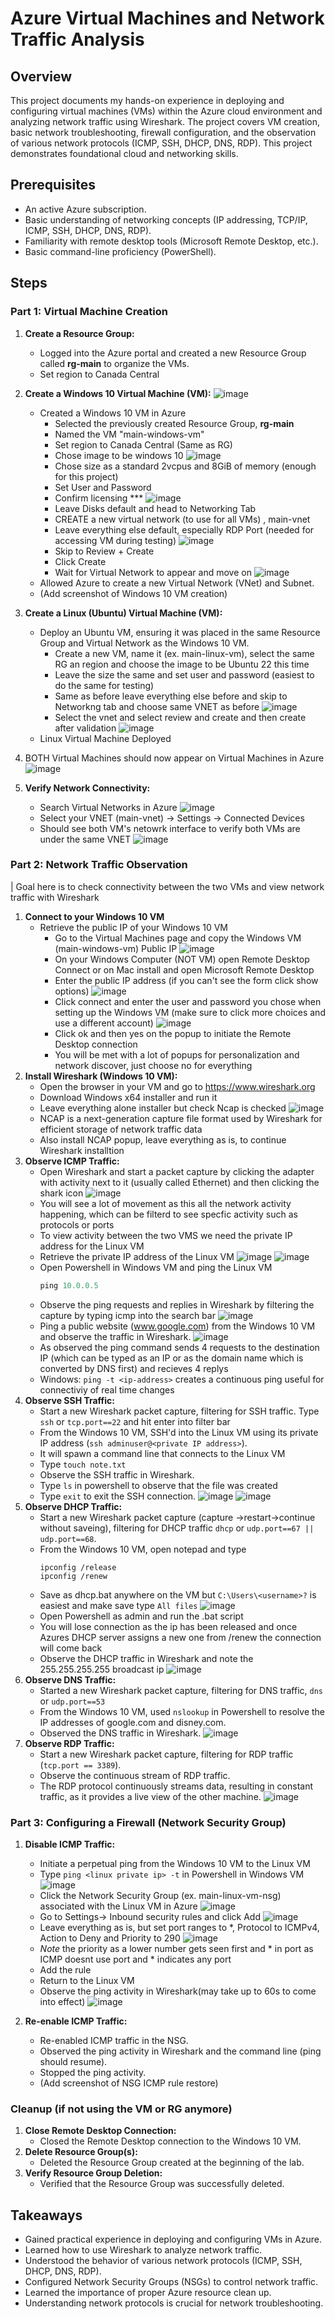 # Azure Virtual Machines and Network Traffic Analysis

## Overview

This project documents my hands-on experience in deploying and configuring virtual machines (VMs) within the Azure cloud environment and analyzing network traffic using Wireshark. The project covers VM creation, basic network troubleshooting, firewall configuration, and the observation of various network protocols (ICMP, SSH, DHCP, DNS, RDP). This project demonstrates foundational cloud and networking skills.

## Prerequisites

* An active Azure subscription.
* Basic understanding of networking concepts (IP addressing, TCP/IP, ICMP, SSH, DHCP, DNS, RDP).
* Familiarity with remote desktop tools (Microsoft Remote Desktop, etc.).
* Basic command-line proficiency (PowerShell).

## Steps

### Part 1: Virtual Machine Creation

1.  **Create a Resource Group:**
    * Logged into the Azure portal and created a new Resource Group called <b>rg-main</b> to organize the VMs.
    * Set region to Canada Central
2.  **Create a Windows 10 Virtual Machine (VM):**
       ![image](https://github.com/user-attachments/assets/a43e7bc3-962f-4f10-a74f-30c5291aee99)
    * Created a Windows 10 VM in Azure
        *  Selected the previously created Resource Group, <b>rg-main</b>
        *  Named the VM "main-windows-vm"
        *  Set region to Canada Central (Same as RG)
        *  Chose image to be windows 10
        ![image](https://github.com/user-attachments/assets/24f9bc60-4d53-4189-b585-3bee1dd4372c)
        * Chose size as a standard 2vcpus and 8GiB of memory (enough for this project)
        * Set User and Password
        * Confirm licensing ***
        ![image](https://github.com/user-attachments/assets/ceed6e66-24da-4664-af09-ca559c0fc776)
        * Leave Disks default and head to Networking Tab
        * CREATE a new virtual network (to use for all VMs) , main-vnet
        * Leave everything else default, especially RDP Port (needed for accessing VM during testing)
        ![image](https://github.com/user-attachments/assets/ca669a08-6c96-4d6c-8605-af1ddb749040)
        * Skip to Review + Create
        * Click Create
        * Wait for Virtual Network to appear and move on
        ![image](https://github.com/user-attachments/assets/e4267407-0751-4575-a875-4532859e6fec)
    * Allowed Azure to create a new Virtual Network (VNet) and Subnet.
    * (Add screenshot of Windows 10 VM creation)
3.  **Create a Linux (Ubuntu) Virtual Machine (VM):**
    * Deploy an Ubuntu VM, ensuring it was placed in the same Resource Group and Virtual Network as the Windows 10 VM.
        * Create a new VM, name it (ex. main-linux-vm), select the same RG an region and choose the image to be Ubuntu 22 this time
        * Leave the size the same and set user and password (easiest to do the same for testing)
        * Same as before leave everything else before and skip to Networkng tab and choose same VNET as before
        ![image](https://github.com/user-attachments/assets/cf2624aa-cc9d-496b-b993-99e7ffb02d1b)
        * Select the vnet and select review and create and then create after validation
        ![image](https://github.com/user-attachments/assets/6779c119-c071-4cf7-9b51-75674c57d225)
    * Linux Virtual Machine Deployed
  
4. BOTH Virtual Machines should now appear on Virtual Machines in Azure
   ![image](https://github.com/user-attachments/assets/994567f9-039c-4d06-b2f2-bceda8cd070c)
5.  **Verify Network Connectivity:**
    * Search Virtual Networks in Azure
    ![image](https://github.com/user-attachments/assets/9dc86de6-62fe-4b94-acbe-e8d1911b77e1)
    * Select your VNET (main-vnet) -> Settings -> Connected Devices
    * Should see both VM's netowrk interface to verify both VMs are under the same VNET
    ![image](https://github.com/user-attachments/assets/5eb3c0ca-3444-4dc0-916b-c3a447f539ef)


### Part 2: Network Traffic Observation
|  Goal here is to check connectivity between the two VMs and view network traffic with Wireshark
1.  **Connect to your Windows 10 VM**
    * Retrieve the public IP of your Windows 10 VM 
        * Go to the Virtual Machines page and copy the Windows VM (main-windows-vm) Public IP
        ![image](https://github.com/user-attachments/assets/58151b26-3b58-40a0-bd20-4f2b3891c717)
        * On your Windows Computer (NOT VM) open Remote Desktop Connect or on Mac install and open Microsoft Remote Desktop
        * Enter the public IP address (if you can't see the form click show options) 
        ![image](https://github.com/user-attachments/assets/aecc5563-61d9-40e7-a3fb-082d3c5a5211)
        * Click connect and enter the user and password you chose when setting up the Windows VM (make sure to click more choices and use a different account)
        ![image](https://github.com/user-attachments/assets/0d54892a-1fb7-403a-81ae-d61c39d93c4e)
        * Click ok and then yes on the popup to initiate the Remote Desktop connection
        * You will be met with a lot of popups for personalization and network discover, just choose no for everything
3.  **Install Wireshark (Windows 10 VM):**
    * Open the browser in your VM and go to https://www.wireshark.org
    * Download Windows x64 installer and run it
    * Leave everything alone installer but check Ncap is checked
    ![image](https://github.com/user-attachments/assets/65c6726f-5ee8-45d0-b212-65b4e37e27c8)
    * NCAP is a next-generation capture file format used by Wireshark for efficient storage of network traffic data
    * Also install NCAP popup, leave everything as is, to continue Wireshark installtion 
4.  **Observe ICMP Traffic:**
    * Open Wireshark and start a packet capture by clicking the adapter with activity next to it (usually called Ethernet) and then clicking the shark icon 
    ![image](https://github.com/user-attachments/assets/1cdc2a5d-3b2b-4e36-8a82-297e8135bd62)
    * You will see a lot of movement as this all the network activity happening, which can be filterd to see specfic activity such as protocols or ports
    * To view activity between the two VMS we need the private IP address for the Linux VM
    * Retrieve the private IP address of the Linux VM
    ![image](https://github.com/user-attachments/assets/3bd29d10-ac49-435c-8297-6ae69ccbcb58)
    ![image](https://github.com/user-attachments/assets/94203553-0f65-4652-ac1e-9c28afedeea5)
    * Open Powershell in Windows VM and ping the Linux VM
      ```powershell
      ping 10.0.0.5
      ```
    * Observe the ping requests and replies in Wireshark by filtering the capture by typing icmp into the search bar
    ![image](https://github.com/user-attachments/assets/a930e3c7-f015-4f8d-ac0c-44e4a5def7c6)
    * Ping a public website (www.google.com) from the Windows 10 VM and observe the traffic in Wireshark.
    ![image](https://github.com/user-attachments/assets/f1334a46-837d-4feb-8e15-9e514c4f2ffd)
    * As observed the ping command sends 4 requests to the destination IP (which can be typed as an IP or as the domain name which is converted by DNS first) and recieves 4 replys
    *  Windows: `ping -t <ip-address>` creates a continuous ping useful for connectiviy of real time changes
5.  **Observe SSH Traffic:**
    * Start a new Wireshark packet capture, filtering for SSH traffic. Type `ssh` or `tcp.port==22` and hit enter into filter bar
    * From the Windows 10 VM, SSH'd into the Linux VM using its private IP address (`ssh adminuser@<private IP address>`).
    * It will spawn a command line that connects to the Linux VM
    * Type `touch note.txt` 
    * Observe the SSH traffic in Wireshark.
    * Type `ls` in powershell to observe that the file was created
    * Type `exit` to exit the SSH connection.
    ![image](https://github.com/user-attachments/assets/f82c7bd8-4c1e-46d6-b8f5-17072a439d1f)
    ![image](https://github.com/user-attachments/assets/295d7a8f-2e14-4fb9-b880-3d5daffa45a9)
6.  **Observe DHCP Traffic:**
    * Start a new Wireshark packet capture (capture ->restart->continue without saveing), filtering for DHCP traffic `dhcp` or `udp.port==67 || udp.port==68`.
    * From the Windows 10 VM, open notepad and type
      ```
      ipconfig /release
      ipconfig /renew
      ```
    * Save as dhcp.bat anywhere on the VM but `C:\Users\<username>?` is easiest and make save type `All files`
    ![image](https://github.com/user-attachments/assets/e2d24e21-9996-4368-a628-289d0568d430)
    * Open Powershell as admin and run the .bat script
    * You will lose connection as the ip has been released and once Azures DHCP server assigns a new one from /renew the connection will come back
    * Observe the DHCP traffic in Wireshark and note the 255.255.255.255 broadcast ip
    ![image](https://github.com/user-attachments/assets/7422a24c-2c4e-431e-9efc-abd88ef57aa8)
7.  **Observe DNS Traffic:**
    * Started a new Wireshark packet capture, filtering for DNS traffic, `dns` or `udp.port==53`
    * From the Windows 10 VM, used `nslookup` in Powershell to resolve the IP addresses of google.com and disney.com.
    * Observed the DNS traffic in Wireshark.
    ![image](https://github.com/user-attachments/assets/9bc1ad1f-cc0e-4e7d-80f1-604cab5f9464)
8.  **Observe RDP Traffic:**
    * Start a new Wireshark packet capture, filtering for RDP traffic (`tcp.port == 3389`).
    * Observe the continuous stream of RDP traffic.
    * The RDP protocol continuously streams data, resulting in constant traffic, as it provides a live view of the other machine.
    ![image](https://github.com/user-attachments/assets/a73807cb-0976-4467-bddc-72631bd2b462)


### Part 3: Configuring a Firewall (Network Security Group)

1.  **Disable ICMP Traffic:**
    * Initiate a perpetual ping from the Windows 10 VM to the Linux VM
    * Type `ping <linux private ip> -t` in Powershell in Windows VM
    ![image](https://github.com/user-attachments/assets/932b8636-d838-41f6-a295-638a3c490bc5)
    * Click the Network Security Group (ex. main-linux-vm-nsg) associated with the Linux VM in Azure
      ![image](https://github.com/user-attachments/assets/b5628d85-1269-44fe-a96e-ee32f08bdff6)
    * Go to Settings-> Inbound security rules and click Add
    ![image](https://github.com/user-attachments/assets/200b04f0-ea65-41ce-9c50-b5c28133d717)
    * Leave everything as is, but set port ranges to *, Protocol to ICMPv4, Action to Deny and Priority to 290
    ![image](https://github.com/user-attachments/assets/56bb01f6-3e04-4afe-a708-4438f6017a44)
    * *Note* the priority as a lower number gets seen first and * in port as ICMP doesnt use port and * indicates any port
    * Add the rule
    * Return to the Linux VM
    * Observe the ping activity in Wireshark(may take up to 60s to come into effect)
    ![image](https://github.com/user-attachments/assets/2f0c6614-d731-46a7-b9a1-df0e8574e5c6)

2.  **Re-enable ICMP Traffic:**
    * Re-enabled ICMP traffic in the NSG.
    * Observed the ping activity in Wireshark and the command line (ping should resume).
    * Stopped the ping activity.
    * (Add screenshot of NSG ICMP rule restore)

### Cleanup (if not using the VM or RG anymore)

1.  **Close Remote Desktop Connection:**
    * Closed the Remote Desktop connection to the Windows 10 VM.
2.  **Delete Resource Group(s):**
    * Deleted the Resource Group created at the beginning of the lab.
3.  **Verify Resource Group Deletion:**
    * Verified that the Resource Group was successfully deleted.

## Takeaways

* Gained practical experience in deploying and configuring VMs in Azure.
* Learned how to use Wireshark to analyze network traffic.
* Understood the behavior of various network protocols (ICMP, SSH, DHCP, DNS, RDP).
* Configured Network Security Groups (NSGs) to control network traffic.
* Learned the importance of proper Azure resource clean up.
* Understanding network protocols is crucial for network troubleshooting.
```

